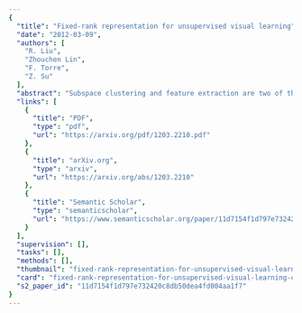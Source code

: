 ```yaml
---
{
  "title": "Fixed-rank representation for unsupervised visual learning",
  "date": "2012-03-09",
  "authors": [
    "R. Liu",
    "Zhouchen Lin",
    "F. Torre",
    "Z. Su"
  ],
  "abstract": "Subspace clustering and feature extraction are two of the most commonly used unsupervised learning techniques in computer vision and pattern recognition. State-of-the-art techniques for subspace clustering make use of recent advances in sparsity and rank minimization. However, existing techniques are computationally expensive and may result in degenerate solutions that degrade clustering performance in the case of insufficient data sampling. To partially solve these problems, and inspired by existing work on matrix factorization, this paper proposes fixed-rank representation (FRR) as a unified framework for unsupervised visual learning. FRR is able to reveal the structure of multiple subspaces in closed-form when the data is noiseless. Furthermore, we prove that under some suitable conditions, even with insufficient observations, FRR can still reveal the true subspace memberships. To achieve robustness to outliers and noise, a sparse regularizer is introduced into the FRR framework. Beyond subspace clustering, FRR can be used for unsupervised feature extraction. As a non-trivial byproduct, a fast numerical solver is developed for FRR. Experimental results on both synthetic data and real applications validate our theoretical analysis and demonstrate the benefits of FRR for unsupervised visual learning.",
  "links": [
    {
      "title": "PDF",
      "type": "pdf",
      "url": "https://arxiv.org/pdf/1203.2210.pdf"
    },
    {
      "title": "arXiv.org",
      "type": "arxiv",
      "url": "https://arxiv.org/abs/1203.2210"
    },
    {
      "title": "Semantic Scholar",
      "type": "semanticscholar",
      "url": "https://www.semanticscholar.org/paper/11d7154f1d797e732420c8db50dea4fd004aa1f7"
    }
  ],
  "supervision": [],
  "tasks": [],
  "methods": [],
  "thumbnail": "fixed-rank-representation-for-unsupervised-visual-learning-thumb.jpg",
  "card": "fixed-rank-representation-for-unsupervised-visual-learning-card.jpg",
  "s2_paper_id": "11d7154f1d797e732420c8db50dea4fd004aa1f7"
}
---
```


